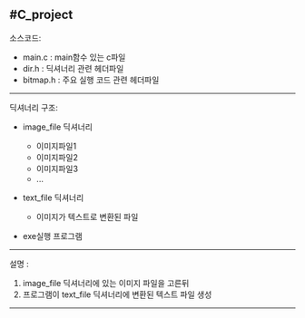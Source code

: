 #C_project
------
소스코드:
  - main.c : main함수 있는 c파일
  - dir.h : 딕셔너리 관련 헤더파일
  - bitmap.h : 주요 실행 코드 관련 헤더파일 
------ 
딕셔너리 구조:
  - image_file 딕셔너리
    - 이미지파일1
    - 이미지파일2
    - 이미지파일3
    - ...
    
  - text_file 딕셔너리
    - 이미지가 텍스트로 변환된 파일
  - exe실행 프로그램
------
설명 : 
  1.  image_file 딕셔너리에 있는 이미지 파일을 고른뒤 
  2.  프로그램이 text_file 딕셔너리에 변환된 텍스트 파일 생성
------
